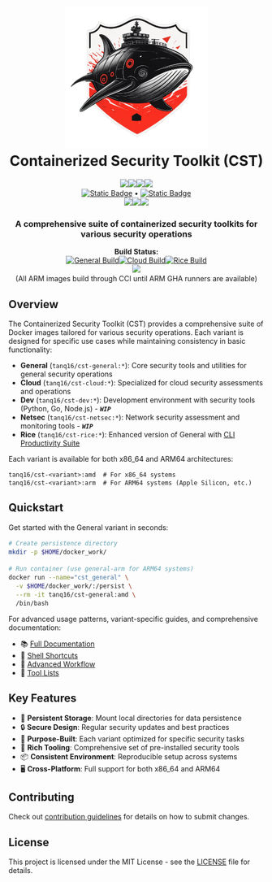 <h1 align="center">
  <br>
  <img src="docs/assets/CST-Logo.png" alt="CST" width="280">
  <br>
  Containerized Security Toolkit (CST)
  <br>
</h1>

<p align="center">
  <a href="https://hub.docker.com/r/tanq16/sec_docker"><img src="https://img.shields.io/docker/pulls/tanq16/sec_docker?style=flat"></a><a href="https://hub.docker.com/r/tanq16/cst-rice"><img src="https://img.shields.io/docker/pulls/tanq16/cst-rice?style=flat"></a><a href="https://hub.docker.com/r/tanq16/cst-cloud"><img src="https://img.shields.io/docker/pulls/tanq16/cst-cloud?style=flat"></a><a href="https://hub.docker.com/r/tanq16/cst-general"><img src="https://img.shields.io/docker/pulls/tanq16/cst-general?style=flat"></a>
  <br>
  <a href="https://tanishq.page/containerized-security-toolkit"><img alt="Static Badge" src="https://img.shields.io/badge/-Documentation-blue"></a> • <a href="https://hub.docker.com/r/tanq16/"><img alt="Static Badge" src="https://img.shields.io/badge/-DockerHub%20(User)-blue"></a>
  <br>
  <a href="https://github.com/tanq16/containerized-security-toolkit/releases"><img src="https://img.shields.io/github/v/release/tanq16/containerized-security-toolkit?include_prereleases&style=flat"></a><a href="https://github.com/tanq16/containerized-security-toolkit/blob/main/LICENSE"><img src="https://img.shields.io/github/license/tanq16/containerized-security-toolkit?style=flat"></a><a href=""><img src="https://img.shields.io/github/stars/tanq16/containerized-security-toolkit?style=flat"></a>
</p>

<h3 align="center">A comprehensive suite of containerized security toolkits for various security operations</h3>

<p align="center">
  <b>Build Status:</b><br>
  <a href="https://github.com/tanq16/containerized-security-toolkit/actions/workflows/general-build.yml"><img src="https://github.com/tanq16/containerized-security-toolkit/actions/workflows/general-build.yml/badge.svg" alt="General Build"></a><a href="https://github.com/tanq16/containerized-security-toolkit/actions/workflows/cloud-build.yml"><img src="https://github.com/tanq16/containerized-security-toolkit/actions/workflows/cloud-build.yml/badge.svg" alt="Cloud Build"></a><a href="https://github.com/tanq16/containerized-security-toolkit/actions/workflows/rice-build.yml"><img src="https://github.com/tanq16/containerized-security-toolkit/actions/workflows/rice-build.yml/badge.svg" alt="Rice Build"></a>
  <br>
  <a href="https://dl.circleci.com/status-badge/redirect/circleci/YPqXqLMjjXxLwPP9TvpyFc/W1CQsWfrfu4rKFiytoHbs9/tree/main"><img src="https://dl.circleci.com/status-badge/img/circleci/YPqXqLMjjXxLwPP9TvpyFc/W1CQsWfrfu4rKFiytoHbs9/tree/main.svg?style=svg"></a><br>
  (All ARM images build through CCI until ARM GHA runners are available)
</p>

## Overview

The Containerized Security Toolkit (CST) provides a comprehensive suite of Docker images tailored for various security operations. Each variant is designed for specific use cases while maintaining consistency in basic functionality:

- **General** (`tanq16/cst-general:*`): Core security tools and utilities for general security operations
- **Cloud** (`tanq16/cst-cloud:*`): Specialized for cloud security assessments and operations
- **Dev** (`tanq16/cst-dev:*`): Development environment with security tools (Python, Go, Node.js) - ***`WIP`***
- **Netsec** (`tanq16/cst-netsec:*`): Network security assessment and monitoring tools - ***`WIP`***
- **Rice** (`tanq16/cst-rice:*`): Enhanced version of General with [CLI Productivity Suite](https://github.com/Tanq16/cli-productivity-suite)

Each variant is available for both x86_64 and ARM64 architectures:

```
tanq16/cst-<variant>:amd  # For x86_64 systems
tanq16/cst-<variant>:arm  # For ARM64 systems (Apple Silicon, etc.)
```

## Quickstart

Get started with the General variant in seconds:

```bash
# Create persistence directory
mkdir -p $HOME/docker_work/

# Run container (use general-arm for ARM64 systems)
docker run --name="cst_general" \
  -v $HOME/docker_work/:/persist \
  --rm -it tanq16/cst-general:amd \
  /bin/bash
```

For advanced usage patterns, variant-specific guides, and comprehensive documentation:
- 📚 [Full Documentation](https://tanishq.page/containerized-security-toolkit)
- 🚀 [Shell Shortcuts](https://tanishq.page/containerized-security-toolkit/advanced/shortcuts/)
- 🚀 [Advanced Workflow](https://tanishq.page/containerized-security-toolkit/advanced/workflow/)
- 🔧 [Tool Lists](https://tanishq.page/containerized-security-toolkit/tools/general-tools)

## Key Features

- 🔄 **Persistent Storage**: Mount local directories for data persistence
- 🔒 **Secure Design**: Regular security updates and best practices
- 🎯 **Purpose-Built**: Each variant optimized for specific security tasks
- 🔧 **Rich Tooling**: Comprehensive set of pre-installed security tools
- 📦 **Consistent Environment**: Reproducible setup across systems
- 🖥️ **Cross-Platform**: Full support for both x86_64 and ARM64

## Contributing

Check out [contribution guidelines](https://tanishq.page/containerized-security-toolkit/contributing/) for details on how to submit changes.

## License

This project is licensed under the MIT License - see the [LICENSE](LICENSE) file for details.
